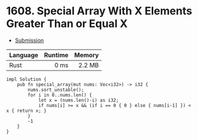 # 1608. Special Array With X Elements Greater Than or Equal X
- [Submission](https://leetcode.com/submissions/detail/1269134981/)

| Language | Runtime | Memory |
| :-       |       -:|      -:|
| Rust | 0 ms | 2.2 MB |
```
impl Solution {
    pub fn special_array(mut nums: Vec<i32>) -> i32 {
        nums.sort_unstable();
        for i in 0..nums.len() {
            let x = (nums.len()-i) as i32;
            if nums[i] >= x && (if i == 0 { 0 } else { nums[i-1] }) < x { return x; }
        }
        -1
    }
}
```
